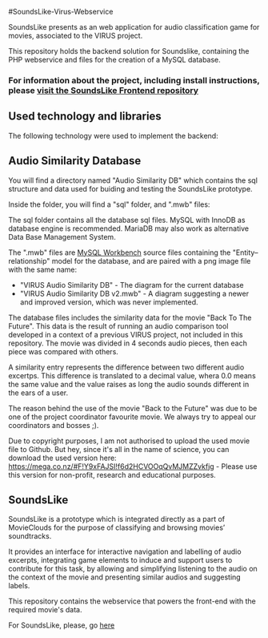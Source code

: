 #SoundsLike-Virus-Webservice

SoundsLike presents as an web application for audio classification game for movies, associated to the VIRUS project.

This repository holds the backend solution for Soundslike, containing the PHP webservice and files for the creation of a MySQL database.

### For information about the project, including install instructions, please [visit the SoundsLike Frontend repository](https://github.com/Semogj/SoundsLike-Frontend/)

## Used technology and libraries

The following technology were used to implement the backend:


## Audio Similarity Database

You will find a directory named "Audio Similarity DB" which contains the sql structure and data used for buiding and testing the SoundsLike prototype.

Inside the folder, you will find a "sql" folder, and ".mwb" files:

The sql folder contains all the database sql files. MySQL with InnoDB as database engine is recommended. MariaDB may also work as alternative Data Base Management System. 

The ".mwb" files are [MySQL Workbench](https://www.mysql.com/products/workbench/) source files containing the "Entity–relationship" model for the database, and are paired with a png image file with the same name:

- "VIRUS Audio Similarity DB" - The diagram for the current database
- "VIRUS Audio Similarity DB v2.mwb" - A diagram suggesting a newer and improved version, which was never implemented.

The database files includes the similarity data for the movie "Back To The Future". This data is the result of running an audio comparison tool developed in a context of a previous VIRUS project, not included in this repository. The movie was divided in 4 seconds audio pieces, then each piece was compared with others.

A similarity entry represents the difference between two different audio excertps. This difference is translated to a decimal value, whera 0.0 means the same value and the value raises as long the audio sounds different in the ears of a user.

The reason behind the use of the movie "Back to the Future" was due to be one of the project coordinator favourite movie. We always try to appeal our coordinators and bosses ;).

Due to copyright purposes, I am not authorised to upload the used movie file to Github. But hey, since it's all in the name of science, you can download the used version here: https://mega.co.nz/#F!Y9xFAJSI!f6d2HCVOOqQvMJMZZvkfjg - Please use this version for non-profit, research and educational purposes.

## SoundsLike

SoundsLike is a prototype which is integrated directly as a part of MovieClouds for the purpose of classifying and browsing movies’ soundtracks.

It provides an interface for interactive navigation and labelling of audio excerpts, integrating game elements to induce and support users to contribute for this task, by allowing and simplifying listening to the audio on the context of the movie and presenting similar audios and suggesting labels.

This repository contains the webservice that powers the front-end with the required movie's data.

For SoundsLike, please, go [here](https://github.com/Semogj/SoundsLike-Frontend/)
